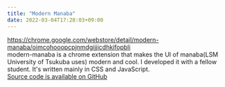 ```yaml
---
title: "Modern Manaba"
date: 2022-03-04T17:28:03+09:00
---
```


https://chrome.google.com/webstore/detail/modern-manaba/oimcohooopcpjnmdgijjicdhkifopbli   
modern-manaba is a chrome extension that makes the UI of manaba(LSM University of Tsukuba uses) modern and cool. I developed it with a fellow student. It's written mainly in CSS and JavaScript.  
[Source code is available on GitHub](https://github.com/itsu-dev/modern-manaba)

